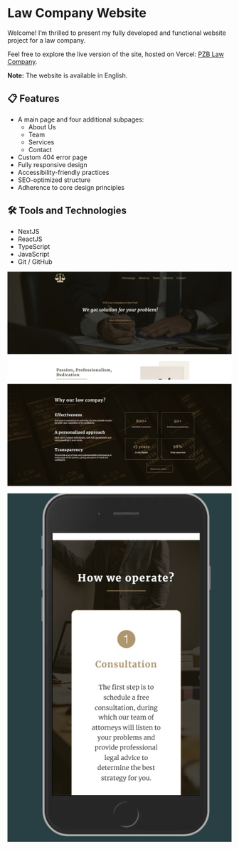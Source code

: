 <h1>Law Company Website</h1>

<p>Welcome! I’m thrilled to present my fully developed and functional website project for a law company.</p>

<p>Feel free to explore the live version of the site, hosted on Vercel:  
<a href="https://pzblawcompany.vercel.app/">PZB Law Company</a>.</p>

<p><strong>Note:</strong> The website is available in English.</p>

<h2>📋 Features</h2>

<ul>
  <li>A main page and four additional subpages:
    <ul>
      <li>About Us</li>
      <li>Team</li>
      <li>Services</li>
      <li>Contact</li>
    </ul>
  </li>
  <li>Custom 404 error page</li>
  <li>Fully responsive design</li>
  <li>Accessibility-friendly practices</li>
  <li>SEO-optimized structure</li>
  <li>Adherence to core design principles</li>
</ul>

<h2>🛠 Tools and Technologies</h2>

<ul>
  <li>NextJS</li>
  <li>ReactJS</li>
  <li>TypeScript</li>
  <li>JavaScript</li>
  <li>Git / GitHub</li>
</ul>

<div align='center'>
<img src='./public/readme/sitephoto1.jpg'>
<img src='./public/readme/sitephoto2.jpg'>
<img src='./public/readme/sitephoto3.jpg'>
</div>
